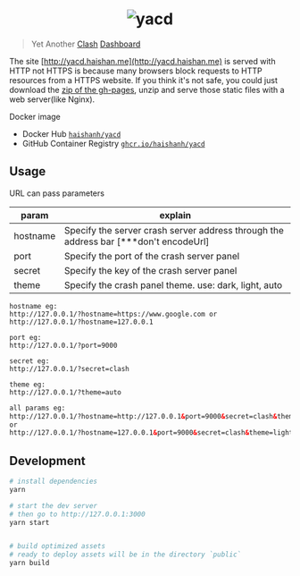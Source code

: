<h1 align="center">
  <img src="https://user-images.githubusercontent.com/1166872/47954055-97e6cb80-dfc0-11e8-991f-230fd40481e5.png" alt="yacd">
</h1>

> Yet Another [Clash](https://github.com/Dreamacro/clash) [Dashboard](https://github.com/Dreamacro/clash-dashboard)

The site [http://yacd.haishan.me](http://yacd.haishan.me) is served with HTTP not HTTPS is because many browsers block requests to HTTP resources from a HTTPS website. If you think it's not safe, you could just download the [zip of the gh-pages](https://github.com/haishanh/yacd/archive/gh-pages.zip), unzip and serve those static files with a web server(like Nginx).

Docker image

- Docker Hub [`haishanh/yacd`](https://hub.docker.com/r/haishanh/yacd)
- GitHub Container Registry [`ghcr.io/haishanh/yacd`](https://github.com/haishanh/yacd/pkgs/container/yacd)
## Usage
URL can pass parameters

| param    | explain                                                                              |
|----------|--------------------------------------------------------------------------------------|
| hostname | Specify the server crash server address through the address bar [***don't encodeUrl] |
| port     | Specify the port of the crash server panel                                           |
| secret       | Specify the key of the crash server panel                                            |
| theme       | Specify the crash panel theme. use: dark, light, auto                                |

```
hostname eg:
http://127.0.0.1/?hostname=https://www.google.com or http://127.0.0.1/?hostname=127.0.0.1
```
```
port eg:
http://127.0.0.1/?port=9000
```
```
secret eg:
http://127.0.0.1/?secret=clash
```
```
theme eg:
http://127.0.0.1/?theme=auto
```
```html
all params eg:
http://127.0.0.1/?hostname=http://127.0.0.1&port=9000&secret=clash&theme=auto
or
http://127.0.0.1/?hostname=127.0.0.1&port=9000&secret=clash&theme=light
```

## Development

```sh
# install dependencies
yarn

# start the dev server
# then go to http://127.0.0.1:3000
yarn start


# build optimized assets
# ready to deploy assets will be in the directory `public`
yarn build
```
